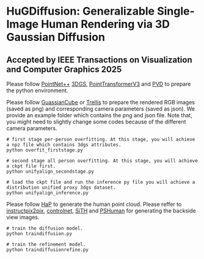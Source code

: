 # HuGDiffusion: Generalizable Single-Image Human Rendering via 3D Gaussian Diffusion  
## Accepted by IEEE Transactions on Visualization and Computer Graphics 2025

Please follow [PointNet++](https://github.com/erikwijmans/Pointnet2_PyTorch) [3DGS](https://github.com/graphdeco-inria/gaussian-splatting), [PointTransformerV3](https://github.com/Pointcept/Pointcept) and [PVD](https://github.com/alexzhou907/PVD) to prepare the python environment.

Please follow [GuassianCube](https://gaussiancube.github.io/) or [Trellis](https://github.com/microsoft/TRELLIS) to prepare the rendered RGB images (saved as png) and corresponding camera parameters (saved as json). We provide an example folder which contains the png and json file. Note that, you might need to slightly change some codes because of the different camera parameters.

```
# first stage per-person overfitting. At this stage, you will achieve a npz file which contains 3dgs attributes.
python overfit_firststage.py

# second stage all person overfitting. At this stage, you will achieve a ckpt file first.
python unifyalign_secondstage.py

# load the ckpt file and run the inference py file you will achieve a distribution unified proxy 3dgs dataset.
python unifyalign_inference.py
```

Please follow [HaP](https://github.com/yztang4/HaP/tree/main) to generate the human point cloud. Please reffer to [instructpix2pix](https://github.com/timothybrooks/instruct-pix2pix), [controlnet](https://github.com/lllyasviel/ControlNet), [SiTH](https://github.com/SiTH-Diffusion/SiTH) and [PSHuman](https://github.com/pengHTYX/PSHuman) for generating the backside view images.
```
# train the diffusion model.
python traindiffusion.py

# train the refinement model.
python traindiffusionrefine.py

```
